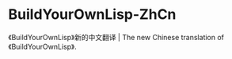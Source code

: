 # BuildYourOwnLisp-ZhCn
《BuildYourOwnLisp》新的中文翻译 | The new Chinese translation of 《BuildYourOwnLisp》.
